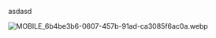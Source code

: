asdasd

![MOBILE_6b4be3b6-0607-457b-91ad-ca3085f6ac0a.webp](/mdtx-cms-folder/images/MOBILE_6b4be3b6-0607-457b-91ad-ca3085f6ac0a.webp)